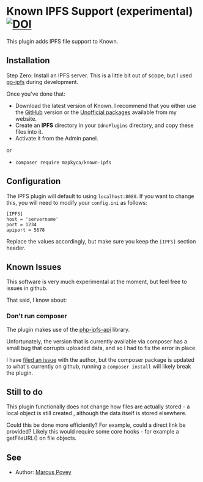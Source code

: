 # Known IPFS Support (experimental) [![DOI](https://zenodo.org/badge/170312056.svg)](https://zenodo.org/badge/latestdoi/170312056)

This plugin adds IPFS file support to Known.

## Installation

Step Zero: Install an IPFS server. This is a little bit out of scope, but I used [go-ipfs](https://docs.ipfs.io/introduction/install/) during development.

Once you've done that:

* Download the latest version of Known. I recommend that you either use the [GitHub](https://github.com/idno/known) version or the [Unofficial packages](https://www.marcus-povey.co.uk/known) available from my website.
* Create an **IPFS** directory in your ```IdnoPlugins``` directory, and copy these files into it.
* Activate it from the Admin panel.

or

* ``` composer require mapkyca/known-ipfs ```

## Configuration

The IPFS plugin will default to using ```localhost:8080```. If you want to change this, you will need to modify your ```config.ini``` as follows:

```
[IPFS]
host = 'servername'
port = 1234
apiport = 5678
```

Replace the values accordingly, but make sure you keep the ```[IPFS]``` section header.

## Known Issues

This software is very much experimental at the moment, but feel free to issues in github. 

That said, I know about:

### Don't run composer

The plugin makes use of the [php-ipfs-api](https://github.com/cloutier/php-ipfs-api) library. 

Unfortunately, the version that is currently available via composer has a small bug that corrupts uploaded data, and so I had to fix the error in place. 

I have [filed an issue](https://github.com/cloutier/php-ipfs-api/issues/12) with the author, but the composer package is updated to what's currently on github, running a ```composer install``` will likely break the plugin.

## Still to do

This plugin functionally does not change how files are actually stored - a local object is still created , although the data itself is stored elsewhere. 

Could this be done more efficiently? For example, could a direct link be provided? Likely this would require some core hooks - for example a getFileURL() on file objects.

## See

* Author: [Marcus Povey](https://www.marcus-povey.co.uk)
